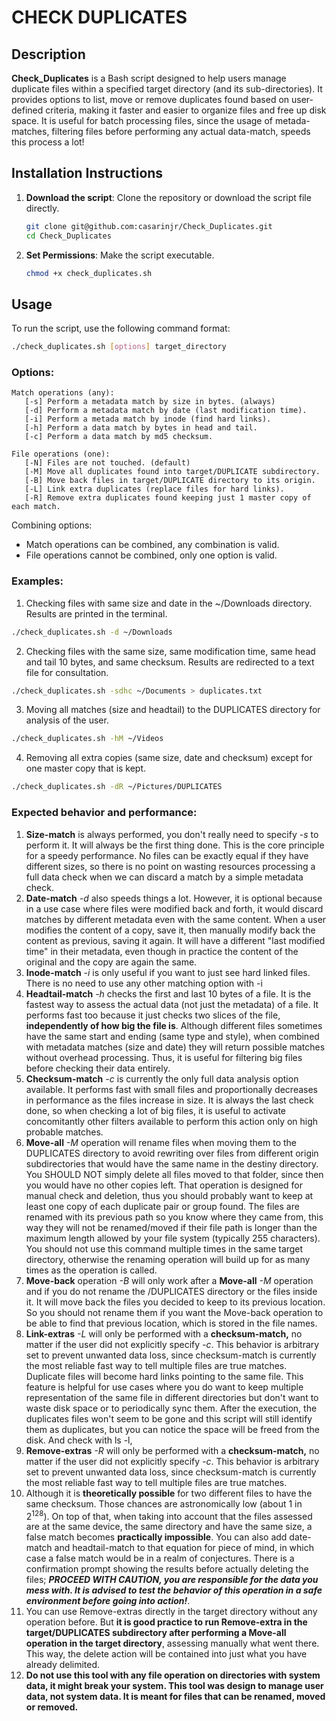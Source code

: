 # CHECK DUPLICATES

## Description
**Check_Duplicates** is a Bash script designed to help users manage duplicate files within a specified target directory (and its sub-directories).  It provides options to list, move or remove duplicates found based on user-defined criteria, making it faster and easier to organize files and free up disk space.
It is useful for batch processing files, since the usage of metada-matches, filtering files before performing any actual data-match, speeds this process a lot!

## Installation Instructions
1. **Download the script**: Clone the repository or download the script file directly.
   ```bash
   git clone git@github.com:casarinjr/Check_Duplicates.git
   cd Check_Duplicates
   ```
2. **Set Permissions**: Make the script executable.
   ```bash
   chmod +x check_duplicates.sh
   ```

## Usage
To run the script, use the following command format:
```bash
./check_duplicates.sh [options] target_directory
```

### Options:
	Match operations (any):
       [-s] Perform a metadata match by size in bytes. (always)
       [-d] Perform a metadata match by date (last modification time).
       [-i] Perform a metada match by inode (find hard links).
       [-h] Perform a data match by bytes in head and tail.
       [-c] Perform a data match by md5 checksum.

	File operations (one):
       [-N] Files are not touched. (default)
       [-M] Move all duplicates found into target/DUPLICATE subdirectory.
       [-B] Move back files in target/DUPLICATE directory to its origin.
       [-L] Link extra duplicates (replace files for hard links).
       [-R] Remove extra duplicates found keeping just 1 master copy of each match.

Combining options:
 - Match operations can be combined, any combination is valid.
 - File operations cannot be combined, only one option is valid.

### Examples:
1. Checking files with same size and date in the ~/Downloads directory. Results are printed in the terminal.
```bash
./check_duplicates.sh -d ~/Downloads
```
2. Checking files with the same size, same modification time, same head and tail 10 bytes, and same checksum. Results are redirected to a text file for consultation.
```bash
./check_duplicates.sh -sdhc ~/Documents > duplicates.txt
```
3. Moving all matches (size and headtail) to the DUPLICATES directory for analysis of the user.
```bash
./check_duplicates.sh -hM ~/Videos
```
4. Removing all extra copies (same size, date and checksum) except for one master copy that is kept.
```bash
./check_duplicates.sh -dR ~/Pictures/DUPLICATES
```

### Expected behavior and performance:

 1. **Size-match** is always performed, you don't really need to specify *-s* to perform it. It will always be the first thing done. This is the core principle for a speedy performance. No files can be exactly equal if they have different sizes, so there is no point on wasting resources processing a full data check when we can discard a match by a simple metadata check.
 2. **Date-match** *-d* also speeds things a lot. However, it is optional because in a use case where files were modified back and forth, it would discard matches by different metadata even with the same content. When a user modifies the content of a copy, save it, then manually modify back the content as previous, saving it again. It will have a different "last modified time" in their metadata, even though in practice the content of the original and the copy are again the same.
 3. **Inode-match** *-i* is only useful if you want to just see hard linked files. There is no need to use any other matching option with -i
 4. **Headtail-match** *-h* checks the first and last 10 bytes of a file. It is the fastest way to assess the actual data (not just the metadata) of a file. It performs fast too because it just checks two slices of the file, **independently of how big the file is**.  Although different files sometimes have the same start and ending (same type and style), when combined with metadata matches (size and date) they will return possible matches without overhead processing. Thus, it is useful for filtering big files before checking their data entirely.
 5. **Checksum-match** *-c* is currently the only full data analysis option available. It performs fast with small files and proportionally decreases in performance as the files increase in size. It is always the last check done, so when checking a lot of big files, it is useful to activate concomitantly other filters available to perform this action only on high probable matches.
 6. **Move-all** *-M* operation will rename files when moving them to the DUPLICATES directory to avoid rewriting over files from different origin subdirectories that would have the same name in the destiny directory. You SHOULD NOT simply delete all files moved to that folder, since then you would have no other copies left. That operation is designed for manual check and deletion, thus you should probably want to keep at least one copy of each duplicate pair or group found. The files are renamed with its previous path so you know where they came from, this way they will not be renamed/moved if their file path is longer than the maximum length allowed by your file system (typically 255 characters). You should not use this command multiple times in the same target directory, otherwise the renaming operation will build up for as many times as the operation is called.
 7. **Move-back** operation *-B* will only work after a **Move-all** *-M* operation and if you do not rename the /DUPLICATES directory or the files inside it. It will move back the files you decided to keep to its previous location. So you should not rename them if you want the Move-back operation to be able to find that previous location, which is stored in the file names.
 8. **Link-extras** *-L* will only be performed with a **checksum-match,** no matter if the user did not explicitly specify *-c*. This behavior is arbitrary set to prevent unwanted data loss, since checksum-match is currently the most reliable fast way to tell multiple files are true matches. Duplicate files will become hard links pointing to the same file. This feature is helpful for use cases where you do want to keep multiple representation of the same file in different directories but don't want to waste disk space or to periodically sync them. After the execution, the duplicates files won't seem to be gone and this script will still identify them as duplicates, but you can notice the space will be freed from the disk. And check with ls -l,
 9. **Remove-extras** *-R* will only be performed with a **checksum-match,** no matter if the user did not explicitly specify *-c*. This behavior is arbitrary set to prevent unwanted data loss, since checksum-match is currently the most reliable fast way to tell multiple files are true matches.
 10. Although it is **theoretically possible** for two different files to have the same checksum. Those chances are astronomically low (about 1 in 2<sup>128</sup>). On top of that, when taking into account that the files assessed are at the same device, the same directory and have the same size, a false match becomes **practically impossible**. You can also add date-match and headtail-match to that equation for piece of mind, in which case a false match would be in a realm of conjectures. There is a confirmation prompt showing the results before actually deleting the files; ***PROCEED WITH CAUTION, you are responsible for the data you mess with. It is advised to test the behavior of this operation in a safe environment before going into action!***.
 11. You can use Remove-extras directly in the target directory without any operation before. But **it is good practice to run Remove-extra in the target/DUPLICATES subdirectory after performing a Move-all operation in the target directory**, assessing manually what went there. This way, the delete action will be contained into just what you have already delimited.
 12. **Do  not use this tool with any file operation on directories with system data, it might break your system. This tool was design to manage user data, not system data. It is meant for files that can be renamed, moved or removed.**
